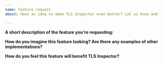 ```yaml
---
name: Feature request
about: Have an idea to make TLS Inspector even better? Let us know and we'll talk!

---
```


**A short description of the feature you're requesting:**



**How do you imagine this feature looking? Are there any examples of other implementations?**



**How do you feel this feature will benefit TLS Inspector?**
